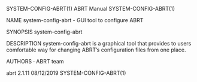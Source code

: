 SYSTEM-CONFIG-ABRT(1)                                                                            ABRT Manual                                                                            SYSTEM-CONFIG-ABRT(1)



NAME
       system-config-abrt - GUI tool to configure ABRT

SYNOPSIS
       system-config-abrt

DESCRIPTION
       system-config-abrt is a graphical tool that provides to users comfortable way for changing ABRT’s configuration files from one place.

AUTHORS
       ·   ABRT team



abrt 2.1.11                                                                                       08/12/2019                                                                            SYSTEM-CONFIG-ABRT(1)
